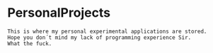 PersonalProjects
================
  
  
    This is where my personal experimental applications are stored. 
    Hope you don´t mind my lack of programming experience Sir.
    What the fuck.
